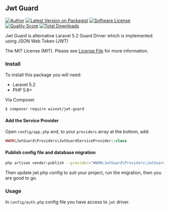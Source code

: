 ## Jwt Guard

[![Author][ico-author]][link-author]
[![Latest Version on Packagist][ico-version]][link-packagist]
[![Software License][ico-license]](LICENSE)
[![Quality Score][ico-code-quality]][link-code-quality]
[![Total Downloads][ico-downloads]][link-downloads]

Jwt Guard is alternative Laravel 5.2 Guard Driver which is implemented using JSON Web Token (JWT)

The MIT License (MIT). Please see [License File](LICENSE) for more information.

### Install

To install this package you will need:

*   Laravel 5.2
*   PHP 5.6+

Via Composer

``` bash
$ composer require wisoot/jwt-guard
```

#### Add the Service Provider

Open `config/app.php` and, to your `providers` array at the bottom, add:

```php
WWON\JwtGuard\Providers\JwtGuardServiceProvider::class
```

#### Publish config file and database migration

``` bash
php artisan vendor:publish --provider="WWON\JwtGuard\Providers\JwtGuardServiceProvider"
```

Then update jwt.php config to suit your project, run the migration, then you are good to go.

### Usage

In `config/auth.php` config file you have access to `jwt` driver.

[ico-author]: http://img.shields.io/badge/author-@wisootwong-blue.svg?style=flat-square
[ico-version]: https://img.shields.io/packagist/v/wisoot/jwt-guard.svg?style=flat-square
[ico-license]: https://img.shields.io/badge/license-MIT-brightgreen.svg?style=flat-square
[ico-code-quality]: https://img.shields.io/scrutinizer/g/wisoot/jwt-guard.svg?style=flat-square
[ico-downloads]: https://img.shields.io/packagist/dt/wisoot/jwt-guard.svg?style=flat-square

[link-author]: https://twitter.com/wisootwong
[link-packagist]: https://packagist.org/packages/wisoot/jwt-guard
[link-code-quality]: https://scrutinizer-ci.com/g/wisoot/jwt-guard
[link-downloads]: https://packagist.org/packages/wisoot/jwt-guard
[link-contributors]: ../../contributors
